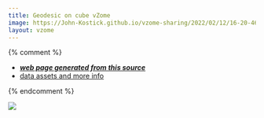 ```yaml
---
title: Geodesic on cube vZome
image: https://John-Kostick.github.io/vzome-sharing/2022/02/12/16-20-46-Geodesic-on-cube-vZome/Geodesic-on-cube-vZome.png
layout: vzome
---
```


{% comment %}
 - [***web page generated from this source***][post]
 - [data assets and more info][github]

[post]: <https://John-Kostick.github.io/vzome-sharing/2022/02/12/Geodesic-on-cube-vZome-16-20-46.html>
[github]: <https://github.com/John-Kostick/vzome-sharing/tree/main/2022/02/12/16-20-46-Geodesic-on-cube-vZome/>
{% endcomment %}

<vzome-viewer style="width: 100%; height: 65vh;"
       src="https://John-Kostick.github.io/vzome-sharing/2022/02/12/16-20-46-Geodesic-on-cube-vZome/Geodesic-on-cube-vZome.vZome" >
  <img src="https://John-Kostick.github.io/vzome-sharing/2022/02/12/16-20-46-Geodesic-on-cube-vZome/Geodesic-on-cube-vZome.png" />
</vzome-viewer>